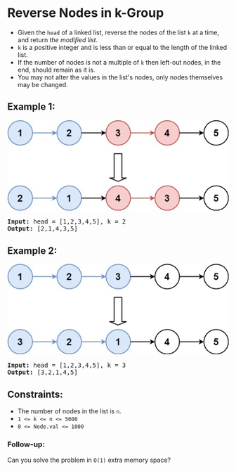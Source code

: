# Reverse Nodes in k-Group
  
- Given the `head` of a linked list, reverse the nodes of the list `k` at a time, and return _the modified list_.
- `k` is a positive integer and is less than or equal to the length of the linked list. 
- If the number of nodes is not a multiple of `k` then left-out nodes, in the end, should remain as it is.
- You may not alter the values in the list's nodes, only nodes themselves may be changed.


## Example 1:
![Example 1](example1.jpg)
<pre>
<b>Input:</b> head = [1,2,3,4,5], k = 2
<b>Output:</b> [2,1,4,3,5]
</pre>

## Example 2:
![Example 2](example2.jpg)
<pre>
<b>Input:</b> head = [1,2,3,4,5], k = 3
<b>Output:</b> [3,2,1,4,5]
</pre>


## Constraints:
- The number of nodes in the list is `n`.
- `1 <= k <= n <= 5000`
- `0 <= Node.val <= 1000`


### Follow-up: 
Can you solve the problem in `O(1)` extra memory space?

